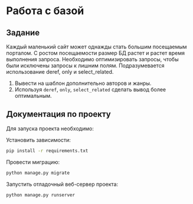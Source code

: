 # Работа с базой

## Задание

Каждый маленький сайт может однажды стать большим посещаемым порталом.
С ростом посещаемости размер БД растет и растет время выполнения запроса.
Необходимо оптимизировать запросы, чтобы были исключены запросы к лишним полям.
Подразумевается использование deref, only и select_related.

1) Вывести на шаблон дополнительно авторов и жанры.
2) Используя `deref`, `only`, `select_related` сделать вывод более оптимальным.


## Документация по проекту

Для запуска проекта необходимо:

Установить зависимости:

```bash
pip install -r requirements.txt
```

Провести миграцию:

```bash
python manage.py migrate
```

Запустить отладочный веб-сервер проекта:

```bash
python manage.py runserver
```
